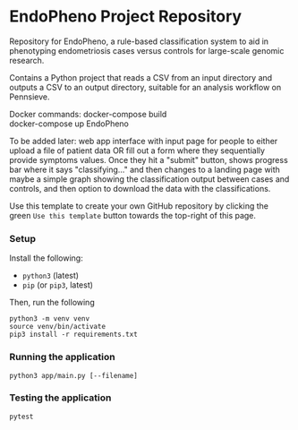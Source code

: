 # EndoPheno Project Repository
Repository for EndoPheno, a rule-based classification system to aid in phenotyping endometriosis cases versus controls for large-scale genomic research. 

Contains a Python project that reads a CSV from an input directory and
outputs a CSV to an output directory, suitable for an analysis workflow on Pennsieve.

Docker commands:
docker-compose build  
docker-compose up EndoPheno

To be added later: web app interface with input page for people to either upload a file of patient data OR fill out a form where they sequentially provide symptoms values. Once they hit a "submit" button, shows progress bar where it says "classifying..." and then changes to a landing page with maybe a simple graph showing the classification output between cases and controls, and then option to download the data with the classifications.

Use this template to create your own GitHub repository by clicking the green
`Use this template` button towards the top-right of this page.

### Setup
Install the following:
- `python3` (latest)
- `pip` (or `pip3`, latest)

Then, run the following
```
python3 -m venv venv
source venv/bin/activate
pip3 install -r requirements.txt
```

### Running the application
```
python3 app/main.py [--filename]
```

### Testing the application
```
pytest
```
